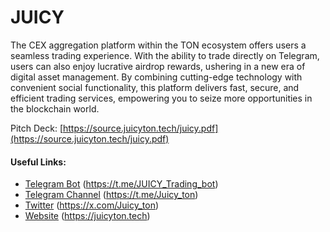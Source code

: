 # JUICY

The CEX aggregation platform within the TON ecosystem offers users a seamless trading experience. With the ability to trade directly on Telegram, users can also enjoy lucrative airdrop rewards, ushering in a new era of digital asset management. By combining cutting-edge technology with convenient social functionality, this platform delivers fast, secure, and efficient trading services, empowering you to seize more opportunities in the blockchain world.

Pitch Deck: [https://source.juicyton.tech/juicy.pdf](https://source.juicyton.tech/juicy.pdf)

#### Useful Links:

* [Telegram Bot](https://t.me/JUICY_Trading_bot) (https://t.me/JUICY_Trading_bot)
* [Telegram Channel](https://t.me/Juicy_ton) (https://t.me/Juicy_ton)
* [Twitter](https://x.com/Juicy_ton) (https://x.com/Juicy_ton)
* [Website](https://juicyton.tech) (https://juicyton.tech)
